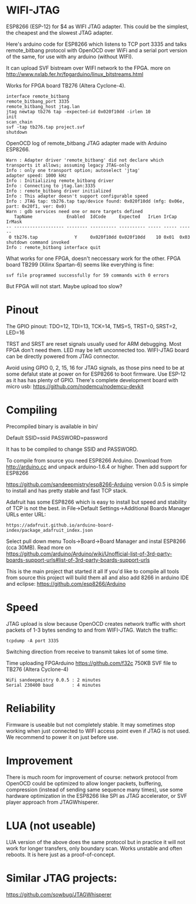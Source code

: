 # WIFI-JTAG

ESP8266 (ESP-12) for $4 as WIFI JTAG adapter.
This could be the simplest, the cheapest and the slowest JTAG adapter.

Here's arduino code for ESP8266 which listens to TCP port 3335 
and talks remote_bitbang protocol with OpenOCD over WiFi and a serial port
version of the same, for use with any arduino (without WIFI).

It can upload SVF bistream over WIFI network to the FPGA. 
more on http://www.nxlab.fer.hr/fpgarduino/linux_bitstreams.html

Works for FPGA board TB276 (Altera Cyclone-4).

    interface remote_bitbang
    remote_bitbang_port 3335
    remote_bitbang_host jtag.lan
    jtag newtap tb276 tap -expected-id 0x020f10dd -irlen 10
    init
    scan_chain
    svf -tap tb276.tap project.svf
    shutdown

OpenOCD log of remote_bitbang JTAG adapter made with
Arduino ESP8266.

    Warn : Adapter driver 'remote_bitbang' did not declare which transports it allows; assuming legacy JTAG-only
    Info : only one transport option; autoselect 'jtag'
    adapter speed: 1000 kHz
    Info : Initializing remote_bitbang driver
    Info : Connecting to jtag.lan:3335
    Info : remote_bitbang driver initialized
    Info : This adapter doesn't support configurable speed
    Info : JTAG tap: tb276.tap tap/device found: 0x020f10dd (mfg: 0x06e, part: 0x20f1, ver: 0x0)
    Warn : gdb services need one or more targets defined
       TapName             Enabled  IdCode     Expected   IrLen IrCap IrMask
    -- ------------------- -------- ---------- ---------- ----- ----- ------
     0 tb276.tap              Y     0x020f10dd 0x020f10dd    10 0x01  0x03
    shutdown command invoked
    Info : remote_bitbang interface quit

What works for one FPGA, doesn't neccessary work for the other. 
FPGA board TB299 (Xilinx Spartan-6) seems like everything is fine:

    svf file programmed successfully for 59 commands with 0 errors

But FPGA will not start. Maybe upload too slow?

# Pinout

The GPIO pinout:
    TDO=12, TDI=13, TCK=14, TMS=5, TRST=0, SRST=2, LED=16

TRST and SRST are reset signals usually used for ARM debugging.
Most FPGA don't need them. LED may be left unconnected too.
WIFI-JTAG board can be directly powered from JTAG connector.

Avoid using GPIO 0, 2, 15, 16 for JTAG signals, as those
pins need to be at some defalut state at power on for ESP8266
to boot firmware. Use ESP-12 as it has has plenty of GPIO.
There's complete development board with micro usb:
https://github.com/nodemcu/nodemcu-devkit

# Compiling

Precompiled binary is available in bin/

Default SSID=ssid PASSWORD=password

It has to be compiled to change SSID and PASSWORD.

To compile from source you need ESP8266 Arduino.
Download from http://arduino.cc and unpack arduino-1.6.4 or higher.
Then add support for ESP8266

https://github.com/sandeepmistry/esp8266-Arduino
version 0.0.5 is simple to install and has pretty 
stable and fast TCP stack. 

Adafruit has some ESP8266 which is easy to install but 
speed and stability of TCP is not the best.
in File->Default Settings->Additional Boards Manager URLs enter URL:

    https://adafruit.github.io/arduino-board-index/package_adafruit_index.json

Select pull down menu Tools->Board->Board Manager
and instal ESP8266 (cca 30MB). Read more on
https://github.com/arduino/Arduino/wiki/Unofficial-list-of-3rd-party-boards-support-urls#list-of-3rd-party-boards-support-urls

This is the main project that started it all
If you'd like to compile all tools from source
this project will build them all and also
add 8266 in arduino IDE and eclipse:
https://github.com/esp8266/Arduino

# Speed

JTAG upload is slow because OpenOCD creates network 
traffic with short packets of 1-3 bytes sending to and 
from WIFI-JTAG. Watch the traffic:

    tcpdump -A port 3335

Switching direction from receive to transmit takes lot of
some time.

Time uploading FPGArduino https://github.com/f32c 750KB SVF
file to TB276 (Altera Cyclone-4)

    WiFi sandeepmistry 0.0.5 : 2 minutes
    Serial 230400 baud       : 4 minutes

# Reliability

Firmware is useable but not completely stable.
It may sometimes stop working when just connected 
to WIFI access point even if JTAG is not used.
We recommend to power it on just before use.

# Improvement

There is much room for improvement of course: network protocol
from OpenOCD could be optimized to allow longer packets, buffering,
compression (instead of sending same sequence many times), use some
hardware optimization in the ESP8266 like SPI as JTAG accelerator, 
or SVF player approach from JTAGWhisperer.

# LUA (not useable)

LUA version of the above does the same protocol but in 
practice it will not work for longer transfers, only
boundary scan. Works unstable and often reboots. 
It is here just as a proof-of-concept.

# Similar JTAG projects:

https://github.com/sowbug/JTAGWhisperer

